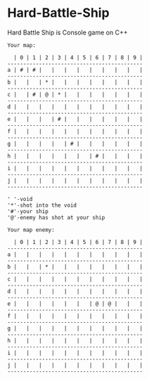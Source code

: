 # Hard-Battle-Ship
Hard Battle Ship is Console game on C++

    Your map:

      | 0 | 1 | 2 | 3 | 4 | 5 | 6 | 7 | 8 | 9 |
    -------------------------------------------
    a | # | # |   |   |   |   |   |   |   |   |
    -------------------------------------------
    b |   |   | * |   |   |   |   |   |   |   |
    -------------------------------------------
    c |   | # | @ | * |   |   |   |   |   |   |
    -------------------------------------------
    d |   |   |   |   |   |   |   |   |   |   |
    -------------------------------------------
    e |   |   |   | # |   |   |   |   |   |   |
    -------------------------------------------
    f |   |   |   |   |   |   |   |   |   |   |
    -------------------------------------------
    g |   |   |   |   | # |   |   |   |   |   |
    -------------------------------------------
    h |   |   |   |   |   |   | # |   |   |   |
    -------------------------------------------
    i |   |   |   |   |   |   |   |   |   |   |
    -------------------------------------------
    j |   |   |   |   |   |   |   |   |   |   |
    -------------------------------------------

    ' '-void
    '*'-shot into the void
    '#'-your ship
    '@'-enemy has shot at your ship

    Your map enemy:

      | 0 | 1 | 2 | 3 | 4 | 5 | 6 | 7 | 8 | 9 |
    -------------------------------------------
    a |   |   |   |   |   |   |   |   |   |   |
    -------------------------------------------
    b |   |   | * |   |   |   |   |   |   |   |
    -------------------------------------------
    c |   |   |   |   |   |   |   |   |   |   |
    -------------------------------------------
    d |   |   |   |   |   |   |   |   |   |   |
    -------------------------------------------
    e |   |   |   |   |   |   | @ | @ |   |   |
    -------------------------------------------
    f |   |   |   |   |   |   |   |   |   |   |
    -------------------------------------------
    g |   |   |   |   |   |   |   |   |   |   |
    -------------------------------------------
    h |   |   |   |   |   |   |   |   |   |   |
    -------------------------------------------
    i |   |   |   |   |   |   |   |   |   |   |
    -------------------------------------------
    j |   |   |   |   |   |   |   |   |   |   |
    -------------------------------------------
